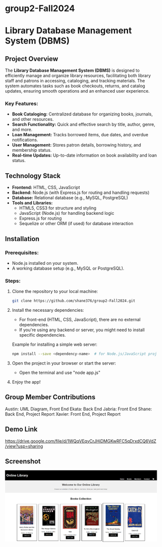 # group2-Fall2024
# Library Database Management System (DBMS)

## Project Overview

The **Library Database Management System (DBMS)** is designed to efficiently manage and organize library resources, facilitating both library staff and patrons in accessing, cataloging, and tracking materials. The system automates tasks such as book checkouts, returns, and catalog updates, ensuring smooth operations and an enhanced user experience.

### Key Features:
- **Book Cataloging:** Centralized database for organizing books, journals, and other resources.
- **Search Functionality:** Quick and effective search by title, author, genre, and more.
- **Loan Management:** Tracks borrowed items, due dates, and overdue notifications.
- **User Management:** Stores patron details, borrowing history, and membership status.
- **Real-time Updates:** Up-to-date information on book availability and loan status.

## Technology Stack

- **Frontend:** HTML, CSS, JavaScript
- **Backend:** Node.js (with Express.js for routing and handling requests)
- **Database:** Relational database (e.g., MySQL, PostgreSQL)
- **Tools and Libraries:** 
  - HTML5, CSS3 for structure and styling
  - JavaScript (Node.js) for handling backend logic
  - Express.js for routing
  - Sequelize or other ORM (if used) for database interaction

## Installation

### Prerequisites:
- Node.js installed on your system.
- A working database setup (e.g., MySQL or PostgreSQL).

### Steps:
1. Clone the repository to your local machine:
   ```bash
   git clone https://github.com/shane376/group2-Fall2024.git
   ```

2. Install the necessary dependencies:
   - For front-end (HTML, CSS, JavaScript), there are no external dependencies.
   - If you're using any backend or server, you might need to install specific dependencies.

   Example for installing a simple web server:
   ```bash
   npm install --save <dependency-name>  # for Node.js/JavaScript projects
   ```

4. Open the project in your browser or start the server:
   - Open the terminal and use "node app.js"

5. Enjoy the app!

## Group Member Contributions
Austin: UML Diagram, Front End 
Ekata: Back End
Jabria: Front End
Shane: Back End, Project Report 
Xavier: Front End, Project Report 

## Demo Link
https://drive.google.com/file/d/1WQqVEqyCrJHiDMGKwRFC5qDrxdCQ6VdZ/view?usp=sharing

## Screenshot

![FrontPage](public\images\Front_Page.png)
